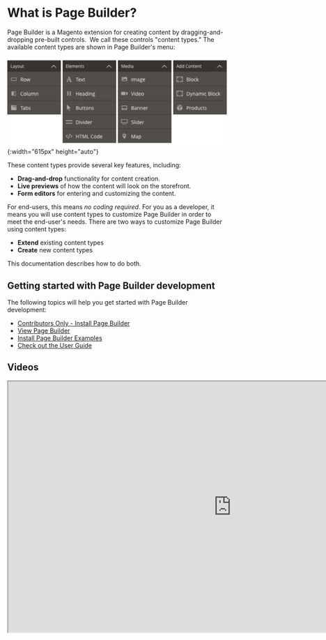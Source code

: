 # What is Page Builder?

Page Builder is a Magento extension for creating content by dragging-and-dropping pre-built controls. 
We call these controls "content types." The available content types are shown in Page Builder's menu:

![Page Builder content types](images/pagebuilder-content-types.png){:width="615px" height="auto"}

These content types provide several key features, including:

- **Drag-and-drop** functionality for content creation.
- **Live previews** of how the content will look on the storefront.
- **Form editors** for entering and customizing the content.

For end-users, this means _no coding required_. For you as a developer, it means you will use content types to customize Page Builder in order to meet the end-user's needs. There are two ways to customize Page Builder using content types:

- **Extend** existing content types
- **Create** new content types

This documentation describes how to do both.

## Getting started with Page Builder development

The following topics will help you get started with Page Builder development:

- [Contributors Only - Install Page Builder](getting-started/install-pagebuilder.md)
- [View Page Builder](getting-started/view-pagebuilder.md)
- [Install Page Builder Examples](getting-started/install-pagebuilder-examples.md)
- [Check out the User Guide](https://docs.magento.com/m2/ee/user_guide/cms/page-builder.html)

## Videos

<iframe title="Adobe Video Publishing Cloud Player" width="1024" height="576" src="https://video.tv.adobe.com/v/31596t4/?enable10seconds=on&quality=12&speedcontrol=on" frameborder="1" webkitallowfullscreen mozallowfullscreen allowfullscreen scrolling="no"></iframe>

